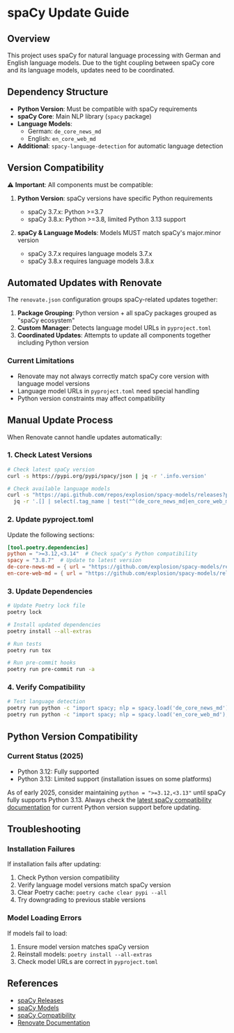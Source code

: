 # spaCy Update Guide

## Overview

This project uses spaCy for natural language processing with German and English language models. Due to the tight coupling between spaCy core and its language models, updates need to be coordinated.

## Dependency Structure

- **Python Version**: Must be compatible with spaCy requirements
- **spaCy Core**: Main NLP library (`spacy` package)
- **Language Models**:
  - German: `de_core_news_md`
  - English: `en_core_web_md`
- **Additional**: `spacy-language-detection` for automatic language detection

## Version Compatibility

⚠️ **Important**: All components must be compatible:

1. **Python Version**: spaCy versions have specific Python requirements
   - spaCy 3.7.x: Python >=3.7
   - spaCy 3.8.x: Python >=3.8, limited Python 3.13 support

2. **spaCy & Language Models**: Models MUST match spaCy's major.minor version
   - spaCy 3.7.x requires language models 3.7.x
   - spaCy 3.8.x requires language models 3.8.x

## Automated Updates with Renovate

The `renovate.json` configuration groups spaCy-related updates together:

1. **Package Grouping**: Python version + all spaCy packages grouped as "spaCy ecosystem"
2. **Custom Manager**: Detects language model URLs in `pyproject.toml`
3. **Coordinated Updates**: Attempts to update all components together including Python version

### Current Limitations

- Renovate may not always correctly match spaCy core version with language model versions
- Language model URLs in `pyproject.toml` need special handling
- Python version constraints may affect compatibility

## Manual Update Process

When Renovate cannot handle updates automatically:

### 1. Check Latest Versions

```bash
# Check latest spaCy version
curl -s https://pypi.org/pypi/spacy/json | jq -r '.info.version'

# Check available language models
curl -s "https://api.github.com/repos/explosion/spacy-models/releases?per_page=100" | \
  jq -r '.[] | select(.tag_name | test("^(de_core_news_md|en_core_web_md)-3.8")) | .tag_name'
```

### 2. Update pyproject.toml

Update the following sections:

```toml
[tool.poetry.dependencies]
python = ">=3.12,<3.14"  # Check spaCy's Python compatibility
spacy = "3.8.7"  # Update to latest version
de-core-news-md = { url = "https://github.com/explosion/spacy-models/releases/download/de_core_news_md-3.8.0/de_core_news_md-3.8.0-py3-none-any.whl" }
en-core-web-md = { url = "https://github.com/explosion/spacy-models/releases/download/en_core_web_md-3.8.0/en_core_web_md-3.8.0-py3-none-any.whl" }
```

### 3. Update Dependencies

```bash
# Update Poetry lock file
poetry lock

# Install updated dependencies
poetry install --all-extras

# Run tests
poetry run tox

# Run pre-commit hooks
poetry run pre-commit run -a
```

### 4. Verify Compatibility

```bash
# Test language detection
poetry run python -c "import spacy; nlp = spacy.load('de_core_news_md'); print(nlp('Test'))"
poetry run python -c "import spacy; nlp = spacy.load('en_core_web_md'); print(nlp('Test'))"
```

## Python Version Compatibility

### Current Status (2025)

- Python 3.12: Fully supported
- Python 3.13: Limited support (installation issues on some platforms)

As of early 2025, consider maintaining `python = ">=3.12,<3.13"` until spaCy fully supports Python 3.13. Always check the [latest spaCy compatibility documentation](https://spacy.io/usage#python) for current Python version support before updating.

## Troubleshooting

### Installation Failures

If installation fails after updating:

1. Check Python version compatibility
2. Verify language model versions match spaCy version
3. Clear Poetry cache: `poetry cache clear pypi --all`
4. Try downgrading to previous stable versions

### Model Loading Errors

If models fail to load:

1. Ensure model version matches spaCy version
2. Reinstall models: `poetry install --all-extras`
3. Check model URLs are correct in `pyproject.toml`

## References

- [spaCy Releases](https://github.com/explosion/spacy/releases)
- [spaCy Models](https://github.com/explosion/spacy-models/releases)
- [spaCy Compatibility](https://spacy.io/usage/models#model-versioning)
- [Renovate Documentation](https://docs.renovatebot.com/)
